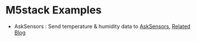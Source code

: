 # M5stack Examples
- AskSensors : Send temperature & humidity data to [AskSensors](https://asksensors.com), [Related Blog](https://openmicrolab.com/m5stack-with-asksensors/)
